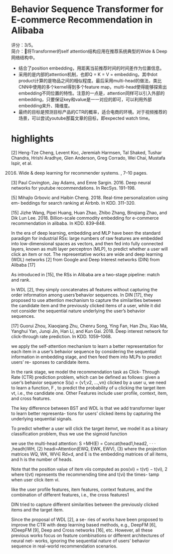 # Behavior Sequence Transformer for E-commerce Recommendation in Alibaba

评分：3/5。  
简介：将Transformer的self attention结构应用在推荐系统典型的Wide & Deep网络结构中。  

- 结合了position embedding，用距离当前推荐时间的时间差作为位置信息。
- 采用的是内部的attention机制，也即Q = K = V = embedding，其中dot product计算的是物品之间的相似程度。最后采用multi-head的做法，类比CNN中使用的多个kernel得到多个feature map，multi-head使得能够探索出embedding不同位置的特性。注意的一点是，attention同样可以引入外部的embedding，只要保证key和value是一一对应的即可，可以利用外部embedding来升、降维度。
- 最终的目标是预测目标产品的CTR的概率，适合电商的环境。对于视频推荐的场景，可以尝试youtube那篇文章的目标，即expected watch time。

# highlights

[2] Heng-Tze Cheng, Levent Koc, Jeremiah Harmsen, Tal Shaked, Tushar Chandra, Hrishi Aradhye, Glen Anderson, Greg Corrado, Wei Chai, Mustafa Ispir, et al.

2016. Wide & deep learning for recommender systems. , 7–10 pages.

[3] Paul Covington, Jay Adams, and Emre Sargin. 2016. Deep neural networks for youtube recommendations. In RecSys. 191–198.

[5] Mihajlo Grbovic and Haibin Cheng. 2018. Real-time personalization using em- beddings for search ranking at Airbnb. In KDD. 311–320.

[15] Jizhe Wang, Pipei Huang, Huan Zhao, Zhibo Zhang, Binqiang Zhao, and Dik Lun Lee. 2018. Billion-scale commodity embedding for e-commerce recommendation in alibaba. In KDD. 839–848.

In the era of deep learning, embedding and MLP have been the standard paradigm for industrial RSs: large numbers of raw features are embedded into low-dimensional spaces as vectors, and then fed into fully connected layers, known as multi layer perceptron (MLP), to predict whether a user will click an item or not. The representative works are wide and deep learning (WDL) networks [2] from Google and Deep Interest networks (DIN) from Alibaba [17]

As introduced in [15], the RSs in Alibaba are a two-stage pipeline: match and rank.

In WDL [2], they simply concatenates all features without capturing the order information among users’behavior sequences. In DIN [17], they proposed to use attention mechanism to capture the similarities between the candidate item and the previously clicked items of a user, while it did not consider the sequential nature underlying the user’s behavior sequences.

[17] Guorui Zhou, Xiaoqiang Zhu, Chenru Song, Ying Fan, Han Zhu, Xiao Ma, Yanghui Yan, Junqi Jin, Han Li, and Kun Gai. 2018. Deep interest network for click-through rate prediction. In KDD. 1059–1068.

we apply the self-attention mechanism to learn a better representation for each item in a user’s behavior sequence by considering the sequential information in embedding stage, and then feed them into MLPs to predict users’ re- sponses to candidate items.

In the rank stage, we model the recommendation task as Click- Through Rate (CTR) prediction problem, which can be defined as follows: given a user’s behavior sequence S(u) = {v1,v2, ...,vn} clicked by a user u, we need to learn a function, F , to predict the probability of u clicking the target item vt, i.e., the candidate one. Other Features include user profile, context, item, and cross features.

The key difference between BST and WDL is that we add transformer layer to learn better representa- tions for users’ clicked items by capturing the underlying sequential signals.

To predict whether a user will click the target itemvt, we model it as a binary classification problem, thus we use the sigmoid function

we use the multi-head attention: S =MH(E) = Concat(head1,head2, · · · ,headh)WH, (2) headi=Attention(EWQ, EWK, EWV), (3) where the projection matrices WQ, WK, WV∈ Rd×d, and E is the embedding matrices of all items, and h is the number of heads.

Note that the position value of item viis computed as pos(vi) = t(vt) − t(vi), 2 where t(vt) represents the recommending time and t(vi) the times- tamp when user click item vi.

like the user profile features, item features, context features, and the combination of different features, i.e., the cross features1

DIN tried to capture different similarities between the previously clicked items and the target item.

Since the proposal of WDL [2], a se- ries of works have been proposed to improve the CTR with deep learning based methods, e.g., DeepFM [6], XDeepFM [9], Deep and Cross networks [16], etc. However, all these previous works focus on feature combinations or different architectures of neural net- works, ignoring the sequential nature of users’ behavior sequence in real-world recommendation scenarios.
